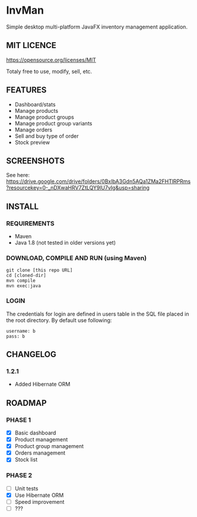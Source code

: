 # InvMan

Simple desktop multi-platform JavaFX inventory management application.

## MIT LICENCE

https://opensource.org/licenses/MIT

Totaly free to use, modify, sell, etc.

## FEATURES

- Dashboard/stats
- Manage products
- Manage product groups
- Manage product group variants
- Manage orders
- Sell and buy type of order
- Stock preview

## SCREENSHOTS

See here: https://drive.google.com/drive/folders/0BxIbA3Gdn5AQa1ZMa2FHTlRPRms?resourcekey=0-_nDXwaHRV7ZtLQY9lU7vIg&usp=sharing

## INSTALL

### REQUIREMENTS

- Maven
- Java 1.8 (not tested in older versions yet)

### DOWNLOAD, COMPILE AND RUN (using Maven)

```
git clone [this repo URL]
cd [cloned-dir]
mvn compile
mvn exec:java
```
### LOGIN

The credentials for login are defined in users table in the SQL file placed in the root directory.
By default use following:

```
username: b
pass: b
```

## CHANGELOG

### 1.2.1 

- Added Hibernate ORM


## ROADMAP

### PHASE 1

- [x] Basic dashboard
- [x] Product management
- [x] Product group management
- [x] Orders management
- [x] Stock list

### PHASE 2

- [ ] Unit tests
- [x] Use Hibernate ORM
- [ ] Speed improvement
- [ ] ???
